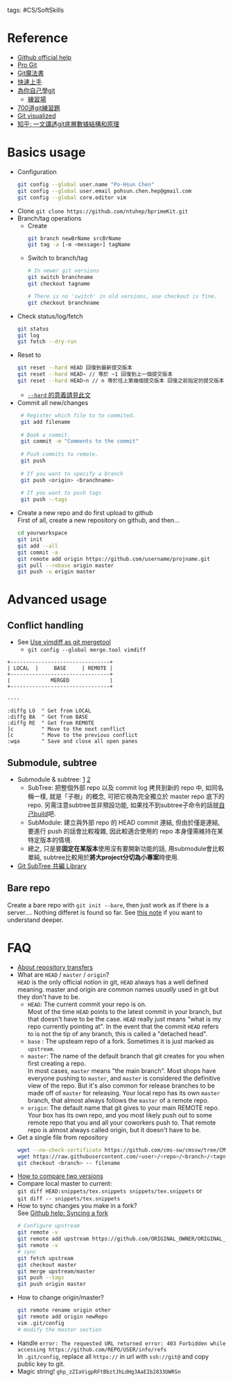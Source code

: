 tags: #CS/SoftSkills 

# Reference 

* [Github official help](https://help.github.com/en)
* [Pro Git](https://git-scm.com/book)
* [Git魔法書](http://www-cs-students.stanford.edu/~blynn/gitmagic/intl/zh_tw/)
* [快速上手](https://zlargon.gitbooks.io/git-tutorial/content/)
* [為你自己學git](https://gitbook.tw/)
    * [練習場](https://gitbook.tw/playground)
* [700道git練習題](https://hackmd.io/6cgdNTXCS4O9COMTCGW5jA?view)
* [Git visualized](https://dev.to/lydiahallie/cs-visualized-useful-git-commands-37p1)
* [知乎: 一文講透git底層數據結構和原理](https://zhuanlan.zhihu.com/p/296780372)

# Basics usage

* Configuration
    ```bash
    git config --global user.name "Po-Hsun Chen"
    git config --global user.email pohsun.chen.hep@gmail.com
    git config --global core.editor vim
    ```
* Clone
    `git clone https://github.com/ntuhep/bprimeKit.git`
* Branch/tag operations
    * Create
        ```bash
        git branch newBrName srcBrName
        git tag -a [-m <message>] tagName
        ```
    * Switch to branch/tag
        ```bash
        # In newer git versions
        git switch branchname
        git checkout tagname
        
        # There is no 'switch' in old versions, use checkout is fine.
        git checkout branchname
        ```
* Check status/log/fetch
    ```bash
    git status
    git log
    git fetch --dry-run
    ```
* Reset to 
    ```bash
    git reset --hard HEAD 回復到最新提交版本
    git reset --hard HEAD~ // 等於 ~1 回復到上一個提交版本
    git reset --hard HEAD~n // n 等於往上第幾個提交版本 回復之前指定的提交版本
    ```
    * [`--hard` 的意義請見此文](https://gitbook.tw/chapters/using-git/reset-commit.html)
* Commit all new/changes
   ```bash
    # Register which file to to commited.
    git add filename
    
    # Book a commit.
    git commit -m "Comments to the commit"
    
    # Push commits to remote.
    git push
    
    # If you want to specify a branch
    git push <origin> <branchname>
    
    # If you want to push tags
    git push --tags
    ```
*   Create a new repo and do first upload to github  
    First of all, create a new repository on github, and then...
    ```bash
    cd yourworkspace
    git init
    git add --all
    git commit -a
    git remote add origin https://github.com/username/projname.git
    git pull --rebase origin master
    git push -u origin master
    ```

# Advanced usage

## Conflict handling  
    
* See [Use vimdiff as git mergetool](https://www.rosipov.com/blog/use-vimdiff-as-git-mergetool/)
    * `git config --global merge.tool vimdiff`

```
+--------------------------------+
| LOCAL  |     BASE     | REMOTE |
+--------------------------------+
|             MERGED             |
+--------------------------------+

----

:diffg LO  " Get from LOCAL
:diffg BA  " Get from BASE
:diffg RE  " Get from REMOTE
]c         " Move to the next conflict
[c         " Move to the previous conflict
:wqa       " Save and close all open panes
```
    
## Submodule, subtree
    
* Submodule & subtree: [1](https://blog.puckwang.com/post/2020/git-submodule-vs-subtree/) [2](https://whchi.github.io/posts/difference-between-subtree-and-submodule/)
    * SubTree: 把整個外部 repo 以及 commit log 拷貝到新的 repo 中, 如同名稱一樣, 就是「子樹」的概念, 可把它視為完全獨立於 master repo 底下的 repo. 另需注意subtree並非預設功能, 如果找不到subtree子命令的話就[自己build](https://github.com/git/git/tree/master/contrib/subtree)吧.
    * SubModule: 建立與外部 repo 的 HEAD commit 連結, 但由於僅是連結, 要進行 push 的話會比較複雜, 因此較適合使用的 repo 本身僅需維持在某特定版本的情境.
    * 總之, 只是要**固定在某版本**使用沒有要開新功能的話, 用submodule會比較單純, subtree比較用於**將大project分切為小專案**時使用.
* [Git SubTree 共編 Library](http://yutin.logdown.com/posts/188306-git-subtree-total-addendum-library)

## Bare repo

Create a bare repo with `git init --bare`, then just work as if there is a server.... Nothing differet is found so far. See [this note](https://hackmd.io/@hbdoy/BJz0V5tv8) if you want to understand deeper.

# FAQ

* [About repository transfers](https://help.github.com/articles/about-repository-transfers/)
* What are `HEAD` / `master` / `origin`?  
    `HEAD` is the only official notion in git, `HEAD` always has a well defined meaning. master and origin are common names *usually* used in git but they don't have to be.
    * `HEAD`:
        The current commit your repo is on.  
        Most of the time `HEAD` points to the latest commit in your branch, but that doesn't have to be the case. `HEAD` really just means "what is my repo currently pointing at". In the event that the commit `HEAD` refers to is not the tip of any branch, this is called a "detached head".
    * `base` : The upsteam repo of a fork. Sometimes it is just marked as `upstream`.
    * `master`: The name of the default branch that git creates for you when first creating a repo.  
        In most cases, `master` means "the main branch". Most shops have everyone pushing to `master`, and `master` is considered the definitive view of the repo. But it's also common for release branches to be made off of `master` for releasing. Your local repo has its own `master` branch, that almost always follows the `master` of a remote repo.
    * `origin`: The default name that git gives to your main REMOTE repo.  
        Your box has its own repo, and you most likely push out to some remote repo that you and all your coworkers push to. That remote repo is almost always called origin, but it doesn't have to be.
* Get a single file from repository
    ```bash
    wget --no-check-certificate https://github.com/cms-sw/cmssw/tree/CMSSW_5_3_X/GeneratorInterface/ExternalDecays/data/Bd_Kstarmumu_Kpi.dec
    wget https://raw.githubusercontent.com/<user>/<repo>/<branch>/<tagname/><filename>
    git checkout <branch> -- filename
    ```
* [How to compare two versions](https://help.github.com/articles/comparing-commits-across-time/)
*   Compare local master to current:  
    `git diff HEAD:snippets/tex.snippets snippets/tex.snippets` or  
    `git diff -- snippets/tex.snippets`
* How to sync changes you make in a fork?  
    See [Github help: Syncing a fork](https://help.github.com/articles/syncing-a-fork/)
    ```bash
    # Configure upstream
    git remote -v
    git remote add upstream https://github.com/ORIGINAL_OWNER/ORIGINAL_REPO.git
    git remote -v 
    # sync
    git fetch upstream
    git checkout master
    git merge upstream/master
    git push --tags
    git push origin master
    ```
* How to change origin/master?
    ```bash
    git remote rename origin other
    git remote add origin newRepo
    vim .git/config
    # modify the master section
    ```
* Handle `error: The requested URL returned error: 403 Forbidden while accessing https://github.com/REPO/USER/info/refs`  
    In `.git/config`, replace all `https://` in url with `ssh://git@` and copy public key to git.   
* Magic string! `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`